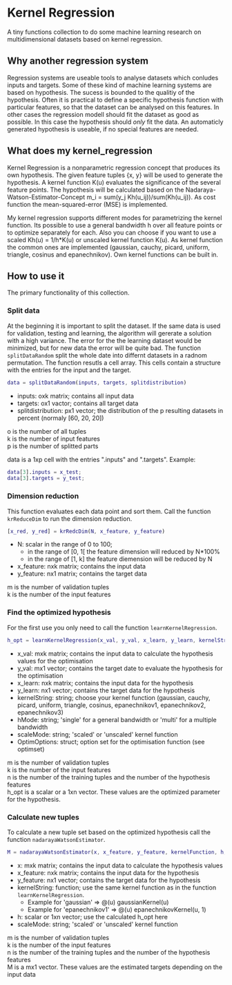 # Kernel Regression

A tiny functions collection to do some machine learning research on multidimensional datasets based on kernel regression.

## Why another regression system

Regression systems are useable tools to analyse datasets which conludes inputs and targets. Some of these kind of machine learning systems are based on hypothesis. The sucess is bounded to the qualitiy of the hypothesis. Often it is practical to define a specific hypothesis function with particular features, so that the dataset can be analysed on this features. In other cases the regression modell should fit the dataset as good as possible. In this case the hypothesis should *only* fit the data. An automaticly generated hypothesis is useable, if no special features are needed. 

## What does my kernel_regression

Kernel Regression is a nonparametric regression concept that produces its own hypothesis. The given feature tuples {x, y} will be used to generate the hypothesis. A kernel function K(u) evaluates the significance of the several feature points. The hypothesis will be calculated based on the Nadaraya-Watson-Estimator-Concept m_i = sum(y_j Kh(u_ij))/sum(Kh(u_ij)). As cost function the mean-squared-error (MSE) is implemented.

My kernel regression supports different modes for parametrizing the kernel function. Its possible to use a general bandwidth h over all feature points or to optimize separately for each. Also you can choose if you want to use a scaled Kh(u) = 1/h*K(u) or unscaled kernel function K(u). As kernel function the common ones are implemented (gaussian, cauchy, picard, uniform, triangle, cosinus and epanechnikov). Own kernel functions can be built in.

## How to use it
The primary functionality of this collection.

### Split data
At the beginning it is important to split the dataset. If the same data is used for validation, testing and learning, the algorithm will gererate a solution with a high variance. The error for the the learning dataset would be minimized, but for new data the error will be quite bad. The function `splitDataRandom` split the whole date into differnt datasets in a radnom permutation. The function resutls a cell array. This cells contain a structure with the entries for the input and the target.

```matlab
data = splitDataRandom(inputs, targets, splitdistribution)
```

* inputs: oxk matrix; contains all input data
* targets: ox1 vactor; contains all target data
* splitdistribution: px1 vector; the distribution of the p resulting datasets in percent (normaly [60, 20, 20])

o is the number of all tuples  
k is the number of input features  
p is the number of splitted parts

data is a 1xp cell with the entries ".inputs" and ".targets". Example:
```matlab
data[3].inputs = x_test;
data[3].targets = y_test;
```

### Dimension reduction
This function evaluates each data point and sort them. Call the function `krReduceDim` to run the dimension reduction.

```matlab
[x_red, y_red] = krRedcDim(N, x_feature, y_feature)
```

* N: scalar in the range of 0 to 100; 
    * in the range of [0, 1[ the feature dimension will reduced by N*100%
    * in the range of [1, k] the feature diemension will be reduced by N
* x_feature: nxk matrix; contains the input data
* y_feature: nx1 matrix; contains the target data

m is the number of validation tuples  
k is the number of the input features

### Find the optimized hypothesis
For the first use you only need to call the function `learnKernelRegression`.

```matlab
h_opt = learnKernelRegression(x_val, y_val, x_learn, y_learn, kernelString, hMode, scaleMode, OptimOptions)
```

* x_val: mxk matrix; contains the input data to calculate the hypothesis values for the optimisation
* y_val: mx1 vector; contains the target date to evaluate the hypothesis for the optimisation
* x_learn: nxk matrix; contains the input data for the hypothesis
* y_learn: nx1 vector; contains the target data for the hypothesis
* kernelString: string; choose your kernel function (gaussian, cauchy, picard, uniform, triangle, cosinus, epanechnikov1, epanechnikov2, epanechnikov3)
* hMode: string; 'single' for a general bandwidth or 'multi' for a multiple bandwidth
* scaleMode: string; 'scaled' or 'unscaled' kernel function
* OptimOptions: struct; option set for the optimisation function (see optimset)

m is the number of validation tuples  
k is the number of the input features  
n is the number of the training tuples and the number of the hypothesis features  
h_opt is a scalar or a 1xn vector. These values are the optimized parameter for the hypothesis.


### Calculate new tuples
To calculate a new tuple set based on the optimized hypothesis call the function `nadarayaWatsonEstimator`.

```matlab
M = nadarayaWatsonEstimator(x, x_feature, y_feature, kernelFunction, h, scaleMode)
```

* x: mxk matrix; contains the input data to calculate the hypothesis values
* x_feature: nxk matrix; contains the input data for the hypothesis
* y_feature: nx1 vector; contains the target data for the hypothesis
* kernelString: function; use the same kernel function as in the function `learnKernelRegression`.
	* Example for 'gaussian' => @(u) gaussianKernel(u)
	* Example for 'epanechnikov1' => @(u) epanechnikovKernel(u, 1)
* h: scalar or 1xn vector; use the calculated h_opt here
* scaleMode: string; 'scaled' or 'unscaled' kernel function

m is the number of validation tuples  
k is the number of the input features  
n is the number of the training tuples and the number of the hypothesis features  
M is a  mx1 vector. These values are the estimated targets depending on the input data
